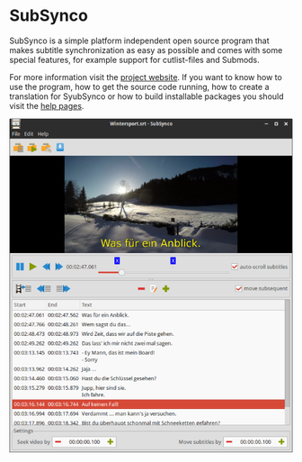 # SubSynco
SubSynco is a simple platform independent open source program that makes subtitle synchronization as easy as possible and comes with some special features, for example support for cutlist-files and Submods.

For more information visit the [project website](http://subsynco.org). If you want to know how to use the program, how to get the source code running, how to create a translation for SyubSynco or how to build installable packages you should visit the [help pages](http://subsynco.org/help).

![Screenshot of SubSynco](https://github.com/da-mkay/subsynco/raw/master/screenshot.png)
